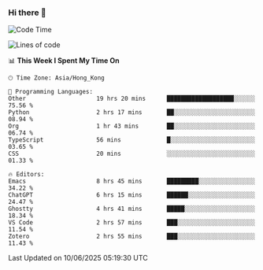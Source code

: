 ### Hi there 👋

<!--
**nicehiro/nicehiro** is a ✨ _special_ ✨ repository because its `README.md` (this file) appears on your GitHub profile.

Here are some ideas to get you started:

- 🔭 I’m currently working on ...
- 🌱 I’m currently learning ...
- 👯 I’m looking to collaborate on ...
- 🤔 I’m looking for help with ...
- 💬 Ask me about ...
- 📫 How to reach me: ...
- 😄 Pronouns: ...
- ⚡ Fun fact: ...
-->

<!--START_SECTION:waka-->
![Code Time](http://img.shields.io/badge/Code%20Time-719%20hrs%2037%20mins-blue)

![Lines of code](https://img.shields.io/badge/From%20Hello%20World%20I%27ve%20Written-1.7%20million%20lines%20of%20code-blue)

📊 **This Week I Spent My Time On** 

```text
🕑︎ Time Zone: Asia/Hong_Kong

💬 Programming Languages: 
Other                    19 hrs 20 mins      ███████████████████░░░░░░   75.56 % 
Python                   2 hrs 17 mins       ██░░░░░░░░░░░░░░░░░░░░░░░   08.94 % 
Org                      1 hr 43 mins        ██░░░░░░░░░░░░░░░░░░░░░░░   06.74 % 
TypeScript               56 mins             █░░░░░░░░░░░░░░░░░░░░░░░░   03.65 % 
CSS                      20 mins             ░░░░░░░░░░░░░░░░░░░░░░░░░   01.33 % 

🔥 Editors: 
Emacs                    8 hrs 45 mins       █████████░░░░░░░░░░░░░░░░   34.22 % 
ChatGPT                  6 hrs 15 mins       ██████░░░░░░░░░░░░░░░░░░░   24.47 % 
Ghostty                  4 hrs 41 mins       █████░░░░░░░░░░░░░░░░░░░░   18.34 % 
VS Code                  2 hrs 57 mins       ███░░░░░░░░░░░░░░░░░░░░░░   11.54 % 
Zotero                   2 hrs 55 mins       ███░░░░░░░░░░░░░░░░░░░░░░   11.43 % 
```


 Last Updated on 10/06/2025 05:19:30 UTC
<!--END_SECTION:waka-->
